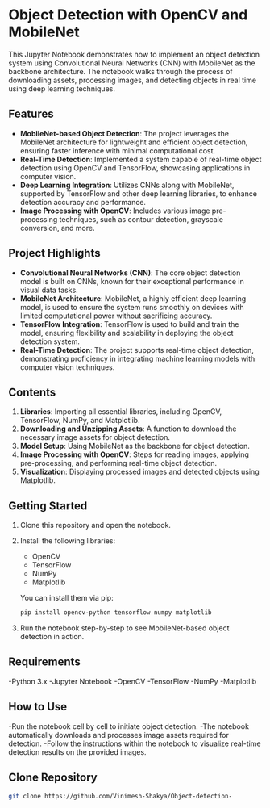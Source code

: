 # Object Detection with OpenCV and MobileNet

This Jupyter Notebook demonstrates how to implement an object detection system using Convolutional Neural Networks (CNN) with MobileNet as the backbone architecture. The notebook walks through the process of downloading assets, processing images, and detecting objects in real time using deep learning techniques.

## Features
- **MobileNet-based Object Detection**: The project leverages the MobileNet architecture for lightweight and efficient object detection, ensuring faster inference with minimal computational cost.
- **Real-Time Detection**: Implemented a system capable of real-time object detection using OpenCV and TensorFlow, showcasing applications in computer vision.
- **Deep Learning Integration**: Utilizes CNNs along with MobileNet, supported by TensorFlow and other deep learning libraries, to enhance detection accuracy and performance.
- **Image Processing with OpenCV**: Includes various image pre-processing techniques, such as contour detection, grayscale conversion, and more.

## Project Highlights
- **Convolutional Neural Networks (CNN)**: The core object detection model is built on CNNs, known for their exceptional performance in visual data tasks.
- **MobileNet Architecture**: MobileNet, a highly efficient deep learning model, is used to ensure the system runs smoothly on devices with limited computational power without sacrificing accuracy.
- **TensorFlow Integration**: TensorFlow is used to build and train the model, ensuring flexibility and scalability in deploying the object detection system.
- **Real-Time Detection**: The project supports real-time object detection, demonstrating proficiency in integrating machine learning models with computer vision techniques.

## Contents
1. **Libraries**: Importing all essential libraries, including OpenCV, TensorFlow, NumPy, and Matplotlib.
2. **Downloading and Unzipping Assets**: A function to download the necessary image assets for object detection.
3. **Model Setup**: Using MobileNet as the backbone for object detection.
4. **Image Processing with OpenCV**: Steps for reading images, applying pre-processing, and performing real-time object detection.
5. **Visualization**: Displaying processed images and detected objects using Matplotlib.

## Getting Started
1. Clone this repository and open the notebook.
2. Install the following libraries:
   - OpenCV
   - TensorFlow
   - NumPy
   - Matplotlib

   You can install them via pip:
   ```bash
   pip install opencv-python tensorflow numpy matplotlib
   ```
3. Run the notebook step-by-step to see MobileNet-based object detection in action.

## Requirements

-Python 3.x
-Jupyter Notebook
-OpenCV
-TensorFlow
-NumPy
-Matplotlib

## How to Use
-Run the notebook cell by cell to initiate object detection.
-The notebook automatically downloads and processes image assets required for detection.
-Follow the instructions within the notebook to visualize real-time detection results on the provided images.

## Clone Repository
```bash
git clone https://github.com/Vinimesh-Shakya/Object-detection-
```  
